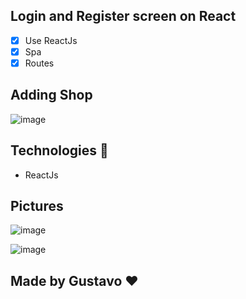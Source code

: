 ## Login and Register screen on React
- [x] Use ReactJs
- [x] Spa
- [x] Routes

## Adding Shop

![image](https://user-images.githubusercontent.com/63013756/83361255-ca53d880-a35d-11ea-9da0-cc7c476472a8.png)

## Technologies 🚀
- ReactJs

## Pictures 

![image](https://user-images.githubusercontent.com/63013756/83345855-f9cafc80-a2ed-11ea-98ad-1378f64d083e.png)

![image](https://user-images.githubusercontent.com/63013756/83346155-5e875680-a2f0-11ea-9a3c-d06f7049085e.png)


## Made by Gustavo  ❤️